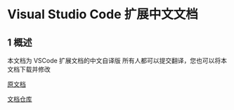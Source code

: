 # Visual Studio Code 扩展中文文档
## 1 概述
本文档为 VSCode 扩展文档的中文自译版
所有人都可以提交翻译，您也可以将本文档下载并修改

[原文档](https://code.visualstudio.com/api/get-started/extension-anatomy)

[文档仓库](https://github.com/microsoft/vscode-docs)

